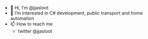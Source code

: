 - 👋 Hi, I’m @jjasloot
- 👀 I’m interested in C# development, public transport and home automation
- 📫 How to reach me 
  - twitter @jjasloot
  

<!---
jjasloot/jjasloot is a ✨ special ✨ repository because its `README.md` (this file) appears on your GitHub profile.
You can click the Preview link to take a look at your changes.
--->
